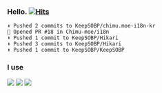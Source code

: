 ### Hello. [![Hits](https://hits.seeyoufarm.com/api/count/incr/badge.svg?url=https%3A%2F%2Fgithub.com%2FKeepSOBP&count_bg=%2379C83D&title_bg=%23555555&icon=&icon_color=%23E7E7E7&title=hits&edge_flat=false)](https://hits.seeyoufarm.com)

```
⬆️ Pushed 2 commits to KeepSOBP/chimu.moe-i18n-kr
💪 Opened PR #18 in Chimu-moe/i18n
⬆️ Pushed 1 commit to KeepSOBP/Hikari
⬆️ Pushed 3 commits to KeepSOBP/Hikari
⬆️ Pushed 1 commit to KeepSOBP/KeepSOBP
```

### I use
![](https://img.shields.io/badge/Javascript-F7DF1E?style=flat-square&logo=Javascript&logoColor=black)
![](https://img.shields.io/badge/Go-00ADD8?style=flat-square&logo=Go&logoColor=white)
![](https://img.shields.io/badge/Visual%20Studio%20Code-007ACC?style=flat-square&logo=Visual%20Studio%20Code&logoColor=white)

